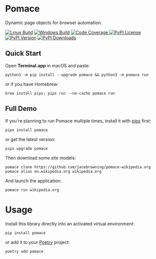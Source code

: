 # Pomace

Dynamic page objects for browser automation.

[![Linux Build](https://img.shields.io/github/actions/workflow/status/jacebrowning/pomace/main.yml?branch=main&label=linux)](https://github.com/jacebrowning/pomace/actions)
[![Windows Build](https://img.shields.io/appveyor/ci/jacebrowning/pomace/main.svg?label=windows)](https://ci.appveyor.com/project/jacebrowning/pomace)
[![Code Coverage](https://img.shields.io/codecov/c/github/jacebrowning/pomace)
](https://codecov.io/gh/jacebrowning/pomace)
[![PyPI License](https://img.shields.io/pypi/l/pomace.svg)](https://pypi.org/project/pomace)
[![PyPI Version](https://img.shields.io/pypi/v/pomace.svg?label=version)](https://pypi.org/project/pomace)
[![PyPI Downloads](https://img.shields.io/pypi/dm/pomace.svg?color=orange)](https://pypistats.org/packages/pomace)


## Quick Start

Open **Terminal.app** in macOS and paste:

```shell
python3 -m pip install --upgrade pomace && python3 -m pomace run
```

or if you have Homebrew:

```shell
brew install pipx; pipx run --no-cache pomace run
```

## Full Demo

If you're planning to run Pomace multiple times, install it with [pipx](https://pipxproject.github.io/pipx/) first:

```shell
pipx install pomace
```

or get the latest version:

```shell
pipx upgrade pomace
```

Then download some site models:

```shell
pomace clone https://github.com/jacebrowning/pomace-wikipedia.org
pomace alias en.wikipedia.org wikipedia.org
```

And launch the application:

```shell
pomace run wikipedia.org
```

# Usage

Install this library directly into an activated virtual environment:

```shell
pip install pomace
```

or add it to your [Poetry](https://python-poetry.org/docs/) project:

```shell
poetry add pomace
```
